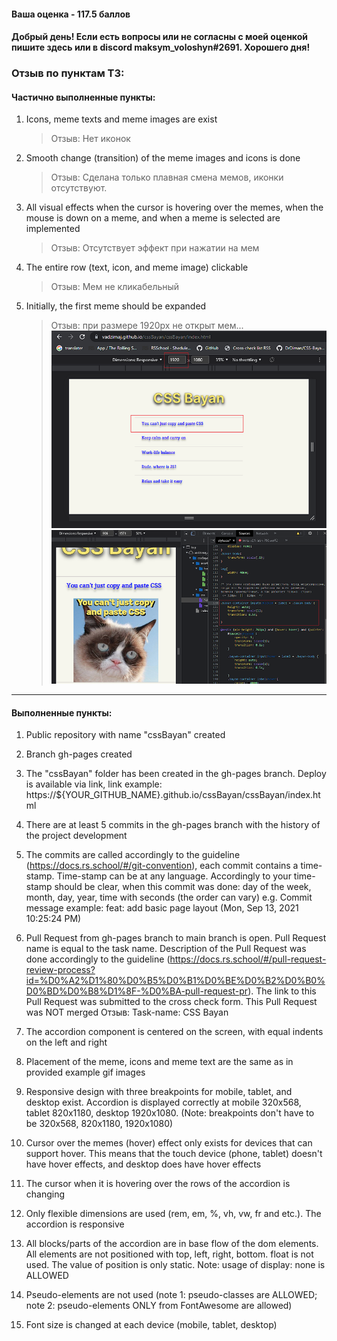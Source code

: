 #### Ваша оценка - 117.5 баллов

#### Добрый день! Если есть вопросы или не согласны с моей оценкой пишите здесь или в discord maksym_voloshyn#2691. Хорошего дня!

### Отзыв по пунктам ТЗ:

#### Частично выполненные пункты:

1. Icons, meme texts and meme images are exist

   > Отзыв: Нет иконок

2. Smooth change (transition) of the meme images and icons is done

   > Отзыв: Сделана только плавная смена мемов, иконки отсутствуют.

3. All visual effects when the cursor is hovering over the memes, when the mouse is down on a meme, and when a meme is selected are implemented

   > Отзыв: Отсутствует эффект при нажатии на мем

4. The entire row (text, icon, and meme image) clickable

   > Отзыв: Мем не кликабельный

5. Initially, the first meme should be expanded

   > Отзыв: при размере 1920px не открыт мем...
   > ![Screenshot](https://raw.githubusercontent.com/geominerr/cross-check/main/Stage_1/cssBayan/3/Screenshoot_not_checked.png)
   > ![Screenshot](https://raw.githubusercontent.com/geominerr/cross-check/main/Stage_1/cssBayan/3/Screenshoot_checked.png)

---

#### Выполненные пункты:

1. Public repository with name "cssBayan" created

2. Branch gh-pages created

3. The "cssBayan" folder has been created in the gh-pages branch. Deploy is available via link, link example: https://${YOUR_GITHUB_NAME}.github.io/cssBayan/cssBayan/index.html

4. There are at least 5 commits in the gh-pages branch with the history of the project development

5. The commits are called accordingly to the guideline (https://docs.rs.school/#/git-convention), each commit contains a time-stamp. Time-stamp can be at any language. Accordingly to your time-stamp should be clear, when this commit was done: day of the week, month, day, year, time with seconds (the order can vary) e.g. Commit message example: feat: add basic page layout (Mon, Sep 13, 2021 10:25:24 PM)

6. Pull Request from gh-pages branch to main branch is open. Pull Request name is equal to the task name. Description of the Pull Request was done accordingly to the guideline (https://docs.rs.school/#/pull-request-review-process?id=%D0%A2%D1%80%D0%B5%D0%B1%D0%BE%D0%B2%D0%B0%D0%BD%D0%B8%D1%8F-%D0%BA-pull-request-pr). The link to this Pull Request was submitted to the cross check form. This Pull Request was NOT merged
   Отзыв: Task-name: CSS Bayan
7. The accordion component is centered on the screen, with equal indents on the left and right

8. Placement of the meme, icons and meme text are the same as in provided example gif images

9. Responsive design with three breakpoints for mobile, tablet, and desktop exist. Accordion is displayed correctly at mobile 320x568, tablet 820x1180, desktop 1920x1080. (Note: breakpoints don't have to be 320x568, 820x1180, 1920x1080)

10. Cursor over the memes (hover) effect only exists for devices that can support hover. This means that the touch device (phone, tablet) doesn't have hover effects, and desktop does have hover effects

11. The cursor when it is hovering over the rows of the accordion is changing

12. Only flexible dimensions are used (rem, em, %, vh, vw, fr and etc.). The accordion is responsive

13. All blocks/parts of the accordion are in base flow of the dom elements. All elements are not positioned with top, left, right, bottom. float is not used. The value of position is only static. Note: usage of display: none is ALLOWED

14. Pseudo-elements are not used (note 1: pseudo-classes are ALLOWED; note 2: pseudo-elements ONLY from FontAwesome are allowed)

15. Font size is changed at each device (mobile, tablet, desktop)
